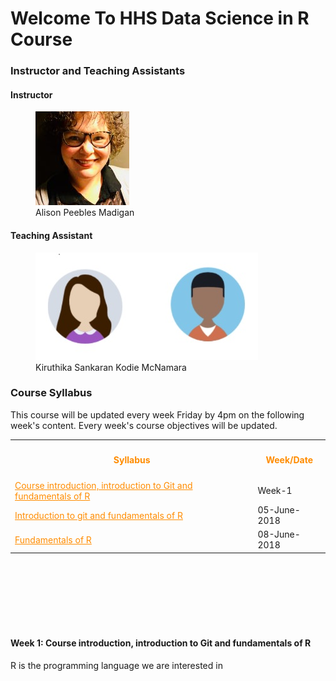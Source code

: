 <h1> Welcome To HHS Data Science in R Course </h1>
 
<h3>Instructor and Teaching Assistants</h3>
<h4>Instructor</h4>
<figure>
  <img src="Alison.jpg">
  <figcaption>Alison Peebles Madigan</figcaption>
</figure>

<h4>Teaching Assistant</h4>
<figure>
<img src="TA.jpg">
<figcaption>Kiruthika Sankaran     Kodie McNamara</figcaption>
</figure>


<h3>Course Syllabus</h3>
This course will be updated every week Friday by 4pm on the following week's content.
Every week's course objectives will be updated. 
<table>
  <tr>
    <th><h4><font color="FF8C00">Syllabus</font></h4></th>
	<th><h4><font color="FF8C00">Week/Date</font></h4></th>
  </tr>
  
  <tr>
    <td><a href="#week-1" style="color: rgb(255,140,0)"><font color="FF8C00">Course introduction, introduction to Git and fundamentals of R</font></a></td>
	<td>Week-1</td>
  </tr>
  
  <tr>
    <td><a href="#week-1-day-1" style="color: rgb(255,140,0)"><font color="FF8C00">Introduction to git and fundamentals of R</font></a></td>
	<td>05-June-2018</td>
  </tr>
  
  <tr>
    <td><a href="#week-1-day-2" style="color: rgb(255,140,0)"><font color="FF8C00">Fundamentals of R</font></a></td>
	<td>08-June-2018</td>
  </tr>
</table>
<br><br><br>
<br><br><br>

<p id="week-1">
<h4> Week 1: Course introduction, introduction to Git and fundamentals of R</h4>
R is the programming language we are interested in
</p><br><br><br>



